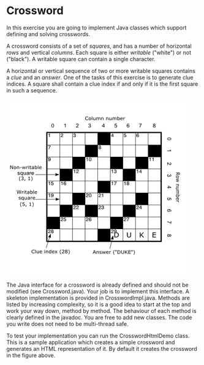 # Crossword

In this exercise you are going to implement Java classes which support defining and solving crosswords.

A crossword consists of a set of *squares*, and has a number of horizontal *rows* and vertical
*columns*. Each square is either *writable* ("white") or not ("black"). A writable square can
contain a single character.

A horizontal or vertical sequence of two or more writable squares contains a *clue* and an
*answer*. One of the tasks of this exercise is to generate clue indices. A square shall contain a clue
index if and only if it is the first square in such a sequence.

![Example](crossword.png)

The Java interface for a crossword is already defined and should not be modified (see Crossword.java).
Your job is to implement this interface. A skeleton implementation is provided in CrosswordImpl.java.
Methods are listed by increasing complexity, so it is a good idea to start at the top and work your way down,
method by method. The behaviour of each method is clearly defined in the javadoc. You are free to add new
classes. The code you write does not need to be multi-thread safe.

To test your implementation you can run the CrosswordHtmlDemo class. This is a sample application which creates
a simple crossword and generates an HTML representation of it. By default it creates the crossword in the figure
above.

